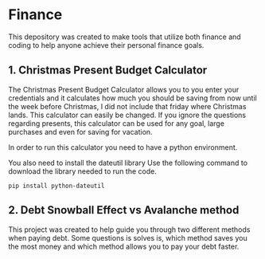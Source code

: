 # Finance

This depository was created to make tools that utilize both finance and coding to help anyone achieve their personal finance goals. 

## 1. Christmas Present Budget Calculator

The Christmas Present Budget Calculator allows you to you enter your credentials and it calculates how much you should be saving from now until the week before Christmas, I did not include that friday where Christmas lands. This calculator can easily be changed. If you ignore the questions regarding presents, this calculator can be used for any goal, large purchases and even for saving for vacation.

In order to run this calculator you need to have a python environment.

You also need to install the dateutil library 
Use the following command to download the library needed to run the code.

```
pip install python-dateutil
```

## 2. Debt Snowball Effect vs Avalanche method

This project was created to help guide you through two different methods when paying debt. Some questions is solves is, which method saves you the most money and which method allows you to pay your debt faster.

